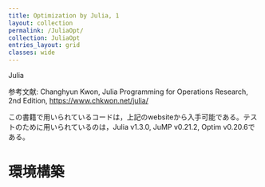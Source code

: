 ```yaml
---
title: Optimization by Julia, 1 
layout: collection
permalink: /JuliaOpt/
collection: JuliaOpt
entries_layout: grid
classes: wide
---
```



Julia

参考文献: Changhyun Kwon, Julia Programming for Operations Research, 2nd Edition, https://www.chkwon.net/julia/

この書籍で用いられているコードは，上記のwebsiteから入手可能である。テストのために用いられているのは，Julia v1.3.0, JuMP v0.21.2, Optim v0.20.6である。

# 環境構築
